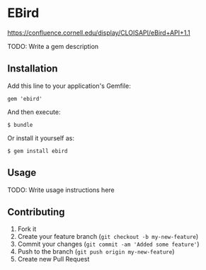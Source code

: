 # EBird

https://confluence.cornell.edu/display/CLOISAPI/eBird+API+1.1

TODO: Write a gem description

## Installation

Add this line to your application's Gemfile:

    gem 'ebird'

And then execute:

    $ bundle

Or install it yourself as:

    $ gem install ebird

## Usage

TODO: Write usage instructions here

## Contributing

1. Fork it
2. Create your feature branch (`git checkout -b my-new-feature`)
3. Commit your changes (`git commit -am 'Added some feature'`)
4. Push to the branch (`git push origin my-new-feature`)
5. Create new Pull Request
